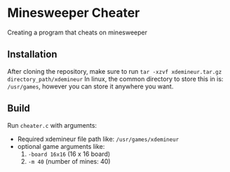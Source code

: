 # Minesweeper Cheater
Creating a program that cheats on minesweeper

## Installation

After cloning the repository, make sure to run 
`tar -xzvf xdemineur.tar.gz directory_path/xdemineur` 
In linux, the common directory to store this in is:
`/usr/games`, however you can store it anywhere you want.

## Build

Run `cheater.c` with arguments:
 - Required xdemineur file path like: `/usr/games/xdemineur`
 - optional game arguments like:
   1. `-board 16x16` (16 x 16 board)
   2. `-m 40` (number of mines: 40)
